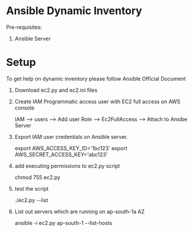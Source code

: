 Ansible Dynamic Inventory
============================
Pre-requisites:
1. Ansible Server 

Setup
=========
To get help on dynamic inventory please follow Ansible Official Document

1. Download ec2.py and ec2.ini files

2. Create IAM Programmatic access user with EC2 full access on AWS console

    IAM --> users --> Add user
    Role --> Ec2FullAccess --> Attach to Ansibe Server

3. Export IAM user credentials on Ansible server.

	export AWS_ACCESS_KEY_ID='1bc123'
	export AWS_SECRET_ACCESS_KEY='abc123'

4. add executing permissions to ec2.py script

   chmod 755 ec2.py

5. test the script

   ./ec2.py --list

6. List out servers which are running on ap-south-1a AZ

   ansible -i ec2.py  ap-south-1 --list-hosts
